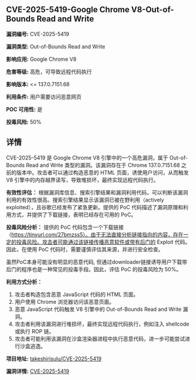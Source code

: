 ## CVE-2025-5419-Google Chrome V8-Out-of-Bounds Read and Write

**漏洞编号:** CVE-2025-5419

**漏洞类型:** Out-of-Bounds Read and Write

**影响应用:** Google Chrome V8

**危害等级:** 高危，可导致远程代码执行

**影响版本:** <= 137.0.7151.68

**利用条件:** 用户需要访问恶意网页

**POC 可用性:** 是

**投毒风险:** 50%

## 详情

CVE-2025-5419 是 Google Chrome V8 引擎中的一个高危漏洞，属于 Out-of-Bounds Read and Write 类型的漏洞。该漏洞存在于 Chrome 137.0.7151.68 之前的版本中。攻击者可以通过构造恶意的 HTML 页面，诱使用户访问，从而触发 V8 引擎中的内存越界读写，导致堆损坏，最终实现远程代码执行。

**有效性评估：**
根据漏洞库信息、搜索引擎结果和漏洞利用代码，可以判断该漏洞利用的有效性很高。搜索引擎结果显示该漏洞已被在野利用（actively exploited），且谷歌已经发布了紧急更新。提供的 PoC 代码描述了漏洞原理和利用方式，并提供了下载链接，表明已经存在可用的 PoC。

**投毒风险分析：**
提供的 PoC 代码包含一个下载链接（https://tinyurl.com/27bmzss5）。由于无法直接分析链接指向的内容，存在一定的投毒风险。攻击者可能通过该链接传播恶意软件或带有后门的 Exploit 代码。因此，在使用 PoC 代码时，需要谨慎评估其来源，并进行安全检查。

虽然PoC本身可能没有明显的恶意代码, 但通过downloader链接诱导用户下载带后门的程序也是一种常见的投毒手段。因此，评估 PoC 的投毒风险为 50%。

**利用方式分析：**
1.  攻击者构造包含恶意 JavaScript 代码的 HTML 页面。
2.  用户使用 Chrome 浏览器访问该恶意页面。
3.  恶意 JavaScript 代码触发 V8 引擎中的 Out-of-Bounds Read and Write 漏洞。
4.  攻击者利用该漏洞进行堆损坏，最终实现远程代码执行，例如注入 shellcode 或执行 ROP 链。
5.  攻击者可能利用该漏洞在沙盒渲染器进程中执行恶意代码，进一步可能尝试进行沙盒逃逸。

**项目地址:** [takeshirisulu/CVE-2025-5419](https://github.com/takeshirisulu/CVE-2025-5419)

**漏洞详情:** [CVE-2025-5419](https://nvd.nist.gov/vuln/detail/CVE-2025-5419)